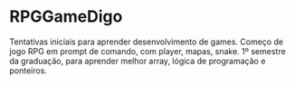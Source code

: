 # RPGGameDigo
Tentativas iniciais para aprender desenvolvimento de games. Começo de jogo RPG em prompt de comando, com player, mapas, snake.
1º semestre da graduação, para aprender melhor array, lógica de programação e ponteiros.
